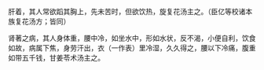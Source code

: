 肝着，其人常欲蹈其胸上，先未苦时，但欲饮热，旋复花汤主之。（臣亿等校诸本族复花汤方；皆同）

肾著之病，其人身体重，腰中冷，如坐水中，形如水状，反不渴，小便自利，饮食如故，病属下焦，身劳汗出，衣（一作表）里冷湿，久久得之，腰以下冷痛，腹重如带五千钱，甘姜苓术汤主之。